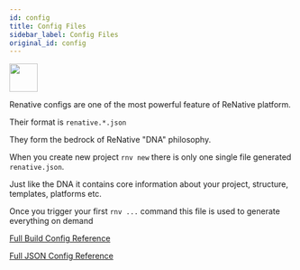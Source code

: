 ```yaml
---
id: config
title: Config Files
sidebar_label: Config Files
original_id: config
---
```


<img className="header-image" src="https://renative.org/img/ic_configuration.png" width="50" height="50" />

<br />

Renative configs are one of the most powerful feature of ReNative platform.

Their format is `renative.*.json`

They form the bedrock of ReNative "DNA" philosophy.

When you create new project `rnv new` there is only one single file generated `renative.json`.

Just like the DNA it contains core information about your project, structure, templates, platforms etc.

Once you trigger your first `rnv ...` command this file is used to generate everything on demand

[Full Build Config Reference](../api/build-config.md)

[Full JSON Config Reference](../api/json-config.md)
